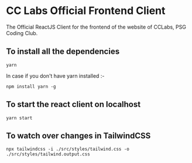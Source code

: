 # CC Labs Official Frontend Client

The Official ReactJS Client for the frontend of the website of CCLabs, PSG Coding Club.

## To install all the dependencies

```
yarn
```

In case if you don't have yarn installed :-

```
npm install yarn -g
```

## To start the react client on localhost

```
yarn start
```

## To watch over changes in TailwindCSS

```
npx tailwindcss -i ./src/styles/tailwind.css -o ./src/styles/tailwind.output.css
```